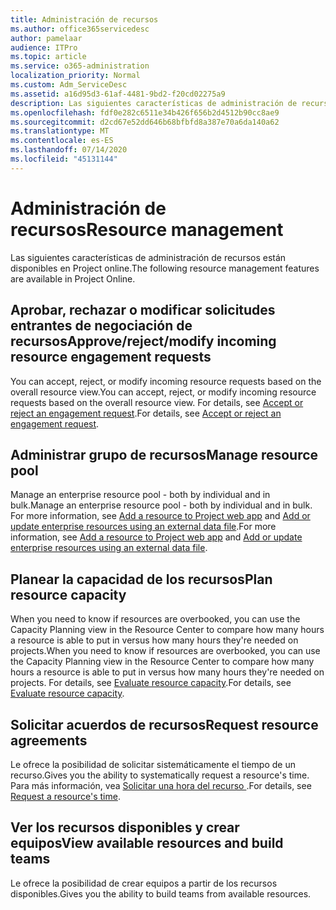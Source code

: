 ```yaml
---
title: Administración de recursos
ms.author: office365servicedesc
author: pamelaar
audience: ITPro
ms.topic: article
ms.service: o365-administration
localization_priority: Normal
ms.custom: Adm_ServiceDesc
ms.assetid: a16d95d3-61af-4481-9bd2-f20cd02275a9
description: Las siguientes características de administración de recursos están disponibles en Project online.
ms.openlocfilehash: fdf0e282c6511e34b426f656b2d4512b90cc8ae9
ms.sourcegitcommit: d2cd67e52dd646b68bfbfd8a387e70a6da140a62
ms.translationtype: MT
ms.contentlocale: es-ES
ms.lasthandoff: 07/14/2020
ms.locfileid: "45131144"
---
```

# <a name="resource-management"></a><span data-ttu-id="2beca-103">Administración de recursos</span><span class="sxs-lookup"><span data-stu-id="2beca-103">Resource management</span></span>

<span data-ttu-id="2beca-104">Las siguientes características de administración de recursos están disponibles en Project online.</span><span class="sxs-lookup"><span data-stu-id="2beca-104">The following resource management features are available in Project Online.</span></span>
  
## <a name="approverejectmodify-incoming-resource-engagement-requests"></a><span data-ttu-id="2beca-105">Aprobar, rechazar o modificar solicitudes entrantes de negociación de recursos</span><span class="sxs-lookup"><span data-stu-id="2beca-105">Approve/reject/modify incoming resource engagement requests</span></span>

<span data-ttu-id="2beca-106">You can accept, reject, or modify incoming resource requests based on the overall resource view.</span><span class="sxs-lookup"><span data-stu-id="2beca-106">You can accept, reject, or modify incoming resource requests based on the overall resource view.</span></span> <span data-ttu-id="2beca-107">For details, see [Accept or reject an engagement request](https://go.microsoft.com/fwlink/?LinkID=823659&amp;clcid=0x409).</span><span class="sxs-lookup"><span data-stu-id="2beca-107">For details, see [Accept or reject an engagement request](https://go.microsoft.com/fwlink/?LinkID=823659&amp;clcid=0x409).</span></span>
  
## <a name="manage-resource-pool"></a><span data-ttu-id="2beca-108">Administrar grupo de recursos</span><span class="sxs-lookup"><span data-stu-id="2beca-108">Manage resource pool</span></span>

<span data-ttu-id="2beca-109">Manage an enterprise resource pool - both by individual and in bulk.</span><span class="sxs-lookup"><span data-stu-id="2beca-109">Manage an enterprise resource pool - both by individual and in bulk.</span></span> <span data-ttu-id="2beca-110">For more information, see [Add a resource to Project web app](https://go.microsoft.com/fwlink/?LinkID=823660&amp;clcid=0x409) and [Add or update enterprise resources using an external data file](https://go.microsoft.com/fwlink/?LinkID=823661&amp;clcid=0x409).</span><span class="sxs-lookup"><span data-stu-id="2beca-110">For more information, see [Add a resource to Project web app](https://go.microsoft.com/fwlink/?LinkID=823660&amp;clcid=0x409) and [Add or update enterprise resources using an external data file](https://go.microsoft.com/fwlink/?LinkID=823661&amp;clcid=0x409).</span></span>
  
## <a name="plan-resource-capacity"></a><span data-ttu-id="2beca-111">Planear la capacidad de los recursos</span><span class="sxs-lookup"><span data-stu-id="2beca-111">Plan resource capacity</span></span>

<span data-ttu-id="2beca-112">When you need to know if resources are overbooked, you can use the Capacity Planning view in the Resource Center to compare how many hours a resource is able to put in versus how many hours they're needed on projects.</span><span class="sxs-lookup"><span data-stu-id="2beca-112">When you need to know if resources are overbooked, you can use the Capacity Planning view in the Resource Center to compare how many hours a resource is able to put in versus how many hours they're needed on projects.</span></span> <span data-ttu-id="2beca-113">For details, see [Evaluate resource capacity](https://go.microsoft.com/fwlink/?LinkID=823662&amp;clcid=0x409).</span><span class="sxs-lookup"><span data-stu-id="2beca-113">For details, see [Evaluate resource capacity](https://go.microsoft.com/fwlink/?LinkID=823662&amp;clcid=0x409).</span></span>
  
## <a name="request-resource-agreements"></a><span data-ttu-id="2beca-114">Solicitar acuerdos de recursos</span><span class="sxs-lookup"><span data-stu-id="2beca-114">Request resource agreements</span></span>

<span data-ttu-id="2beca-115">Le ofrece la posibilidad de solicitar sistemáticamente el tiempo de un recurso.</span><span class="sxs-lookup"><span data-stu-id="2beca-115">Gives you the ability to systematically request a resource's time.</span></span> <span data-ttu-id="2beca-116">Para más información, vea [Solicitar una hora del recurso ](https://go.microsoft.com/fwlink/?LinkID=823663&amp;clcid=0x409).</span><span class="sxs-lookup"><span data-stu-id="2beca-116">For details, see [Request a resource's time](https://go.microsoft.com/fwlink/?LinkID=823663&amp;clcid=0x409).</span></span>
  
## <a name="view-available-resources-and-build-teams"></a><span data-ttu-id="2beca-117">Ver los recursos disponibles y crear equipos</span><span class="sxs-lookup"><span data-stu-id="2beca-117">View available resources and build teams</span></span>

<span data-ttu-id="2beca-118">Le ofrece la posibilidad de crear equipos a partir de los recursos disponibles.</span><span class="sxs-lookup"><span data-stu-id="2beca-118">Gives you the ability to build teams from available resources.</span></span>
  
